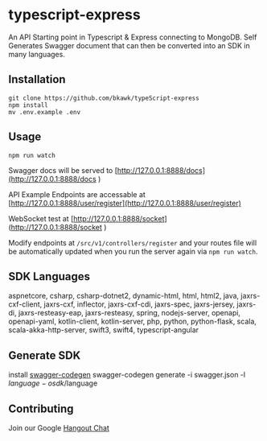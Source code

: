 # typescript-express  
An API Starting point in Typescript & Express connecting to MongoDB. Self Generates Swagger document that can then be converted into an SDK in many languages.  

## Installation  
```
git clone https://github.com/bkawk/typeScript-express
npm install
mv .env.example .env 
```  

## Usage  

```
npm run watch
```  

Swagger docs will be served to [http://127.0.0.1:8888/docs](http://127.0.0.1:8888/docs )

API Example Endpoints are accessable at [http://127.0.0.1:8888/user/register](http://127.0.0.1:8888/user/register)

WebSocket test at [http://127.0.0.1:8888/socket] (http://127.0.0.1:8888/socket  )

Modify endpoints at ```/src/v1/controllers/register``` and your routes file will be automatically updated when you run the server again via ```npm run watch```.  

## SDK Languages
aspnetcore, csharp, csharp-dotnet2, dynamic-html, html, html2, java, jaxrs-cxf-client, jaxrs-cxf, inflector, jaxrs-cxf-cdi, jaxrs-spec, jaxrs-jersey, jaxrs-di, jaxrs-resteasy-eap, jaxrs-resteasy, spring, nodejs-server, openapi, openapi-yaml, kotlin-client, kotlin-server, php, python, python-flask, scala, scala-akka-http-server, swift3, swift4, typescript-angular

## Generate SDK
install [swagger-codegen](https://swagger.io/docs/open-source-tools/swagger-codegen/)
swagger-codegen generate -i swagger.json -l $language -o sdk/$language

## Contributing  
Join our Google [Hangout Chat](https://hangouts.google.com/group/bAFRQEwL4CFK47328)  


